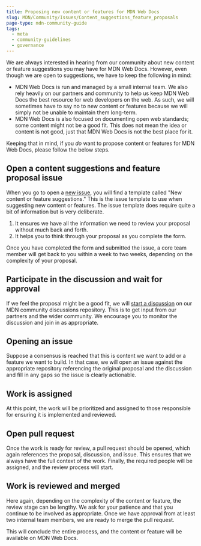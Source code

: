 ```yaml
---
title: Proposing new content or features for MDN Web Docs
slug: MDN/Community/Issues/Content_suggestions_feature_proposals
page-type: mdn-community-guide
tags:
  - meta
  - community-guidelines
  - governance
---
```


We are always interested in hearing from our community about new content or feature suggestions you may have for MDN Web Docs. However, even though we are open to suggestions, we have to keep the following in mind:

- MDN Web Docs is run and managed by a small internal team. We also rely heavily on our partners and community to help us keep MDN Web Docs the best resource for web developers on the web. As such, we will sometimes have to say no to new content or features because we will simply not be unable to maintain them long-term.
- MDN Web Docs is also focused on documenting open web standards; some content might not be a good fit. This does not mean the idea or content is not good, just that MDN Web Docs is not the best place for it.

Keeping that in mind, if you _do_ want to propose content or features for MDN Web Docs, please follow the below steps.

## Open a content suggestions and feature proposal issue

When you go to open a [new issue](https://github.com/mdn/mdn/issues/new/choose), you will find a template called "New content or feature suggestions." This is the issue template to use when suggesting new content or features. The issue template does require quite a bit of information but is very deliberate.

1. It ensures we have all the information we need to review your proposal without much back and forth.
2. It helps you to think through your proposal as you complete the form.

Once you have completed the form and submitted the issue, a core team member will get back to you within a week to two weeks, depending on the complexity of your proposal.

## Participate in the discussion and wait for approval

If we feel the proposal might be a good fit, we will [start a discussion](https://github.com/mdn/mdn-community/dicsussions) on our MDN community discussions repository. This is to get input from our partners and the wider community. We encourage you to monitor the discussion and join in as appropriate.

## Opening an issue

Suppose a consensus is reached that this is content we want to add or a feature we want to build. In that case, we will open an issue against the appropriate repository referencing the original proposal and the discussion and fill in any gaps so the issue is clearly actionable.

## Work is assigned

At this point, the work will be prioritized and assigned to those responsible for ensuring it is implemented and reviewed.

## Open pull request

Once the work is ready for review, a pull request should be opened, which again references the proposal, discussion, and issue. This ensures that we always have the full context of the work. Finally, the required people will be assigned, and the review process will start.

## Work is reviewed and merged

Here again, depending on the complexity of the content or feature, the review stage can be lengthy. We ask for your patience and that you continue to be involved as appropriate. Once we have approval from at least two internal team members, we are ready to merge the pull request.

This will conclude the entire process, and the content or feature will be available on MDN Web Docs.
